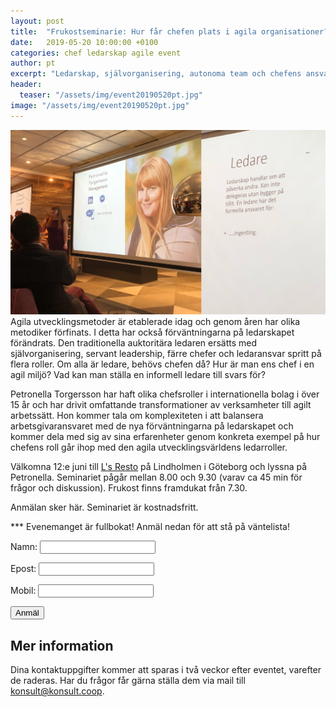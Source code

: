 ```yaml
---
layout: post
title:  "Frukostseminarie: Hur får chefen plats i agila organisationer?"
date:   2019-05-20 10:00:00 +0100
categories: chef ledarskap agile event
author: pt
excerpt: "Ledarskap, självorganisering, autonoma team och chefens ansvar - hur får man det att fungera? Välkomna att lyssna till Konsultkooperativets Petronella Torgerssons erfarenheter av agilt ledarskap från bl a Ericsson och Spotify."
header:
  teaser: "/assets/img/event20190520pt.jpg"
image: "/assets/img/event20190520pt.jpg"
---
```

<img src="/assets/img/event20190520pt.jpg" class="lead">Agila utvecklingsmetoder är etablerade idag och genom åren har olika metodiker förfinats. I detta har också förväntningarna på ledarskapet förändrats. Den traditionella auktoritära ledaren ersätts med självorganisering, servant leadership, färre chefer och ledaransvar spritt på flera roller. Om alla är ledare, behövs chefen då? Hur är man ens chef i en agil miljö? Vad kan man ställa en informell ledare till svars för?

Petronella Torgersson har haft olika chefsroller i internationella bolag i över 15 år och har drivit omfattande transformationer av verksamheter till agilt arbetssätt. Hon kommer tala om komplexiteten i att balansera arbetsgivaransvaret med de nya förväntningarna på ledarskapet och kommer dela med sig av sina erfarenheter genom konkreta exempel på hur chefens roll går ihop med den agila utvecklingsvärldens ledarroller.

Välkomna 12:e juni till [L's Resto](https://goo.gl/maps/Am3hz9Qx9wtiD5ds8) på Lindholmen i Göteborg och lyssna på Petronella. Seminariet pågår mellan 8.00 och 9.30 (varav ca 45 min för frågor och diskussion). Frukost finns framdukat från 7.30.

Anmälan sker här. Seminariet är kostnadsfritt.

*** Evenemanget är fullbokat! Anmäl nedan för att stå på väntelista!

<form name="event20190520" netlify>
<p>Namn:
<input type="text" name="name">
</p>
<p>Epost:
<input type="email" name="email">
</p>
<p>Mobil:
<input type="tel" name="telefon">
</p>

<p></p>
<button type="submit">Anmäl</button>
</form>


## Mer information
Dina kontaktuppgifter kommer att sparas i två veckor efter eventet, varefter de raderas.
Har du frågor får gärna ställa dem via mail till [konsult@konsult.coop](mailto:konsult@konsult.coop).

